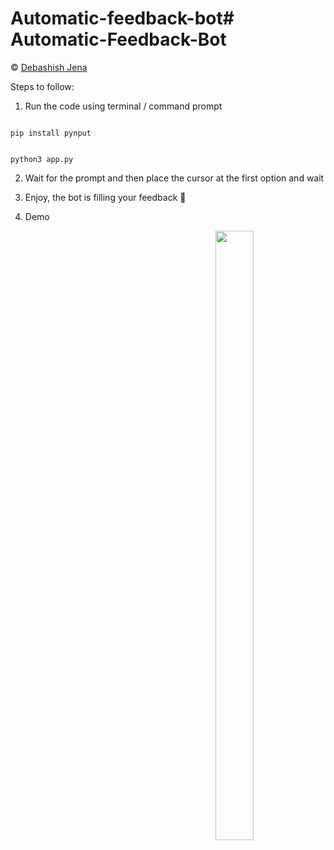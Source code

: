 # Automatic-feedback-bot# Automatic-Feedback-Bot

© [Debashish Jena](http://github.com/coder-ashish)

Steps to follow:

1. Run the code using terminal / command prompt

```

pip install pynput

```

```

python3 app.py

```

2. Wait for the prompt and then place the cursor at the first option and wait

3. Enjoy, the bot is filling your feedback 🚀

4. Demo
   
 
 <img src="https://github.com/coder-ashish/Automatic-feedback-bot/blob/main/demo_mbheWUHO.gif" img align="right" width=35% height=50% >  
